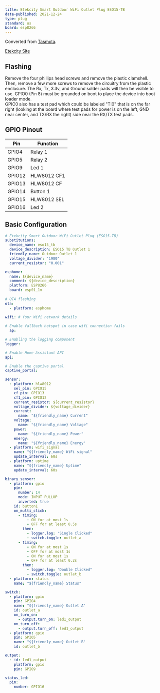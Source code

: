 ```yaml
---
title: Etekcity Smart Outdoor WiFi Outlet Plug ESO15-TB
date-published: 2021-12-24
type: plug
standard: us
board: esp8266
---
```


Converted from [Tasmota](https://templates.blakadder.com/etekcity_ES015-TB.html).

[Etekcity Site](https://www.etekcity.com/products/smart-outdoor-wifi-outlet-eso15-tb)

## Flashing

Remove the four phillips head screws and remove the plastic clamshell.
Then, remove a few more screws to remove the circuitry from the plastic enclosure.
The Rx, Tx, 3.3v, and Ground solder pads will then be visible to use.
GPIO0 (Pin 8) must be grounded on boot to place the device into boot loader mode.  
GPIO0 also has a test pad which could be labeled "TI0" that is on the far right (looking at the board where test pads for power is on the left, GND near center, and TX/RX the right) side near the RX/TX test pads.

## GPIO Pinout

|Pin   |Function   |
|------|-----------|
|GPIO4 |Relay 1    |
|GPIO5 |Relay 2    |
|GPIO9 |Led 1      |
|GPIO12|HLW8012 CF1|
|GPIO13|HLW8012 CF |
|GPIO14|Button 1   |
|GPIO15|HLW8012 SEL|
|GPIO16|Led 2      |

## Basic Configuration

```yaml
# Etekcity Smart Outdoor WiFi Outlet Plug (ESO15-TB)
substitutions:
  device_name: eso15_tb
  device_description: ESO15 TB Outlet 1
  friendly_name: Outdoor Outlet 1
  voltage_divider: "1980"
  current_resistor: "0.001"

esphome:
  name: ${device_name}
  comment: ${device_description}
  platform: ESP8266
  board: esp01_1m
    
# OTA flashing
ota:
  - platform: esphome

wifi: # Your Wifi network details
  
# Enable fallback hotspot in case wifi connection fails  
  ap:

# Enabling the logging component
logger:

# Enable Home Assistant API
api:

# Enable the captive portal
captive_portal:

sensor:
  - platform: hlw8012
    sel_pin: GPIO15
    cf_pin: GPIO13
    cf1_pin: GPIO12
    current_resistor: ${current_resistor}
    voltage_divider: ${voltage_divider}
    current:
      name: "${friendly_name} Current"
    voltage:
      name: "${friendly_name} Voltage"
    power:
      name: "${friendly_name} Power"
    energy:
      name: "${friendly_name} Energy"
  - platform: wifi_signal
    name: "${friendly_name} WiFi signal"
    update_interval: 60s
  - platform: uptime
    name: "${friendly_name} Uptime"
    update_interval: 60s

binary_sensor:
  - platform: gpio
    pin:
      number: 14
      mode: INPUT_PULLUP
      inverted: true
    id: button1
    on_multi_click:
      - timing:
          - ON for at most 1s
          - OFF for at least 0.5s
        then:
          - logger.log: "Single Clicked"
          - switch.toggle: outlet_a
      - timing:
          - ON for at most 1s
          - OFF for at most 1s
          - ON for at most 1s
          - OFF for at least 0.2s
        then:
          - logger.log: "Double Clicked"
          - switch.toggle: outlet_b
  - platform: status
    name: "${friendly_name} Status"

switch:
  - platform: gpio
    pin: GPIO4
    name: "${friendly_name} Outlet A"
    id: outlet_a
    on_turn_on:
      - output.turn_on: led1_output
    on_turn_off:
      - output.turn_off: led1_output
  - platform: gpio
    pin: GPIO5
    name: "${friendly_name} Outlet B"
    id: outlet_b

output:
  - id: led1_output
    platform: gpio
    pin: GPIO9

status_led:
  pin:
    number: GPIO16
```
